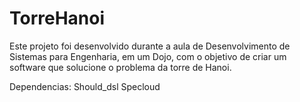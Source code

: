 # TorreHanoi

Este projeto foi desenvolvido durante a aula de Desenvolvimento de Sistemas para Engenharia, em um Dojo, com o objetivo de criar um software que solucione o problema da torre de Hanoi.

Dependencias:
Should_dsl
Specloud
